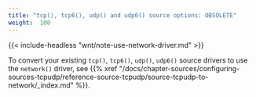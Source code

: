 ```yaml
---
title: "tcp(), tcp6(), udp() and udp6() source options: OBSOLETE"
weight:  100
---
```

<!-- DISCLAIMER: This file is based on the syslog-ng Open Source Edition documentation https://github.com/balabit/syslog-ng-ose-guides/commit/2f4a52ee61d1ea9ad27cb4f3168b95408fddfdf2 and is used under the terms of The syslog-ng Open Source Edition Documentation License. The file has been modified by Axoflow. -->

{{< include-headless "wnt/note-use-network-driver.md" >}}

To convert your existing `tcp()`, `tcp6()`, `udp()`, `udp6()` source drivers to use the `network()` driver, see {{% xref "/docs/chapter-sources/configuring-sources-tcpudp/reference-source-tcpudp/source-tcpudp-to-network/_index.md" %}}.

